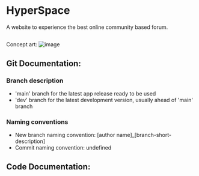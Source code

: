 # HyperSpace

A website to experience the best online community based forum.

##
Concept art:
![image](https://user-images.githubusercontent.com/125549982/221390832-65ac5d89-87a7-43ff-b28d-20d78ac9c65f.png)
##

## Git Documentation:

### Branch description
- 'main' branch for the latest app release ready to be used
- 'dev' branch for the latest development version, usually ahead of 'main' branch

### Naming conventions
- New branch naming convention: [author name]_[branch-short-description]
- Commit naming convention: undefined

## Code Documentation: 
